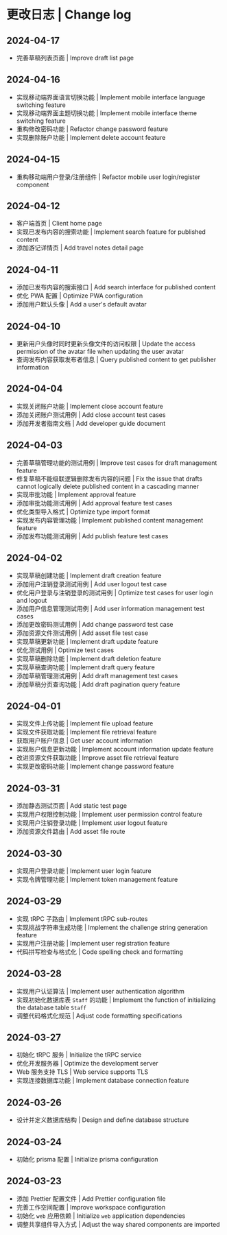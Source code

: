 # 更改日志 | Change log

## 2024-04-17

- 完善草稿列表页面 | Improve draft list page

## 2024-04-16

- 实现移动端界面语言切换功能 | Implement mobile interface language switching feature
- 实现移动端界面主题切换功能 | Implement mobile interface theme switching feature
- 重构修改密码功能 | Refactor change password feature
- 实现删除账户功能 | Implement delete account feature

## 2024-04-15

- 重构移动端用户登录/注册组件 | Refactor mobile user login/register component

## 2024-04-12

- 客户端首页 | Client home page
- 实现已发布内容的搜索功能 | Implement search feature for published content
- 添加游记详情页 | Add travel notes detail page

## 2024-04-11

- 添加已发布内容的搜索接口 | Add search interface for published content
- 优化 PWA 配置 | Optimize PWA configuration
- 添加用户默认头像 | Add a user's default avatar

## 2024-04-10

- 更新用户头像时同时更新头像文件的访问权限 | Update the access permission of the avatar file when updating the user avatar
- 查询发布内容获取发布者信息 | Query published content to get publisher information

## 2024-04-04

- 实现关闭账户功能 | Implement close account feature
- 添加关闭账户测试用例 | Add close account test cases
- 添加开发者指南文档 | Add developer guide document

## 2024-04-03

- 完善草稿管理功能的测试用例 | Improve test cases for draft management feature
- 修复草稿不能级联逻辑删除发布内容的问题 | Fix the issue that drafts cannot logically delete published content in a cascading manner
- 实现审批功能 | Implement approval feature
- 添加审批功能测试用例 | Add approval feature test cases
- 优化类型导入格式 | Optimize type import format
- 实现发布内容管理功能 | Implement published content management feature
- 添加发布功能测试用例 | Add publish feature test cases

## 2024-04-02

- 实现草稿创建功能 | Implement draft creation feature
- 添加用户注销登录测试用例 | Add user logout test case
- 优化用户登录与注销登录的测试用例 | Optimize test cases for user login and logout
- 添加用户信息管理测试用例 | Add user information management test cases
- 添加更改密码测试用例 | Add change password test case
- 添加资源文件测试用例 | Add asset file test case
- 实现草稿更新功能 | Implement draft update feature
- 优化测试用例 | Optimize test cases
- 实现草稿删除功能 | Implement draft deletion feature
- 实现草稿查询功能 | Implement draft query feature
- 添加草稿管理测试用例 | Add draft management test cases
- 添加草稿分页查询功能 | Add draft pagination query feature

## 2024-04-01

- 实现文件上传功能 | Implement file upload feature
- 实现文件获取功能 | Implement file retrieval feature
- 获取用户账户信息 | Get user account information
- 实现账户信息更新功能 | Implement account information update feature
- 改进资源文件获取功能 | Improve asset file retrieval feature
- 实现更改密码功能 | Implement change password feature

## 2024-03-31

- 添加静态测试页面 | Add static test page
- 实现用户权限控制功能 | Implement user permission control feature
- 实现用户注销登录功能 | Implement user logout feature
- 添加资源文件路由 | Add asset file route

## 2024-03-30

- 实现用户登录功能 | Implement user login feature
- 实现令牌管理功能 | Implement token management feature

## 2024-03-29

- 实现 tRPC 子路由 | Implement tRPC sub-routes
- 实现挑战字符串生成功能 | Implement the challenge string generation feature
- 实现用户注册功能 | Implement user registration feature
- 代码拼写检查与格式化 | Code spelling check and formatting

## 2024-03-28

- 实现用户认证算法 | Implement user authentication algorithm
- 实现初始化数据库表 `Staff` 的功能 | Implement the function of initializing the database table `Staff`
- 调整代码格式化规范 | Adjust code formatting specifications

## 2024-03-27

- 初始化 tRPC 服务 | Initialize the tRPC service
- 优化开发服务器 | Optimize the development server
- Web 服务支持 TLS | Web service supports TLS
- 实现连接数据库功能 | Implement database connection feature

## 2024-03-26

- 设计并定义数据库结构 | Design and define database structure

## 2024-03-24

- 初始化 prisma 配置 | Initialize prisma configuration

## 2024-03-23

- 添加 Prettier 配置文件 | Add Prettier configuration file
- 完善工作空间配置 | Improve workspace configuration
- 初始化 `web` 应用依赖 | Initialize `web` application dependencies
- 调整共享组件导入方式 | Adjust the way shared components are imported
